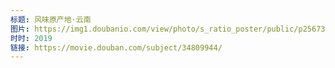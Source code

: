 ```yaml
---
标题: 风味原产地·云南
图片: https://img1.doubanio.com/view/photo/s_ratio_poster/public/p2567365508.jpg
时时: 2019
链接: https://movie.douban.com/subject/34809944/
---
```

